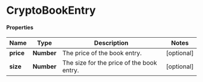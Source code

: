 # CryptoBookEntry

#### Properties
Name | Type | Description | Notes
------------ | ------------- | ------------- | -------------
**price** | **Number** | The price of the book entry. | [optional] 
**size** | **Number** | The size for the price of the book entry. | [optional] 



